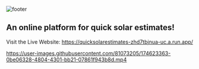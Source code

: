 ![footer](https://user-images.githubusercontent.com/81073205/174623631-e02b70d9-3385-45de-9ee5-72bf1be2a71b.png)

## An online platform for quick solar estimates!

Visit the Live Website: https://quicksolarestimates-zhd7tbjnua-uc.a.run.app/

https://user-images.githubusercontent.com/81073205/174623363-0be06328-4804-4301-bb21-07861f943b8d.mp4

